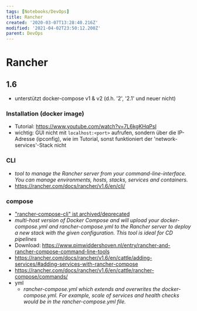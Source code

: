 ```yaml
---
tags: [Notebooks/DevOps]
title: Rancher
created: '2020-03-07T13:28:40.216Z'
modified: '2021-04-02T23:50:12.200Z'
parent: DevOps
---
```


# Rancher

## 1.6
- unterstützt docker-compose v1 & v2 (d.h. '2', '2.1' und neuer nicht)

### Installation (docker image)
- Tutorial: https://www.youtube.com/watch?v=7L6kgKHqPsI
- wichtig: GUI nicht mit `localhost:<port>` aufrufen, sondern über die IP-Adresse (ipconfig), wie im Tutorial, sonst funktioniert der 'network-services'-Stack nicht

### CLI
- *tool to manage the Rancher server from your command-line-interface. You can manage environments, hosts, stacks, services and containers.*
- https://rancher.com/docs/rancher/v1.6/en/cli/

### compose
- ["rancher-compose-cli" ist archived/deprecated](https://forums.rancher.com/t/rancher-cli-vs-rancher-compose/5811/3)
- *multi-host version of Docker Compose and will upload your docker-compose.yml and rancher-compose.yml to the Rancher server to deploy a new stack with the given configuration. This tool is ideal for CD pipelines*
- Download: https://www.pimwiddershoven.nl/entry/rancher-and-rancher-compose-command-line-tools
- https://rancher.com/docs/rancher/v1.6/en/cattle/adding-services/#adding-services-with-rancher-compose
- https://rancher.com/docs/rancher/v1.6/en/cattle/rancher-compose/commands/
- yml
  - *rancher-compose.yml which extends and overwrites the docker-compose.yml. For example, scale of services and health checks would be in the rancher-compose.yml file.*

